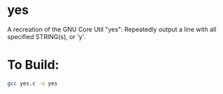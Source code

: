 # yes
A recreation of the GNU Core Util "yes": Repeatedly output a line with all specified STRING(s), or 'y'.

# To Build:
```sh
gcc yes.c -o yes
```
